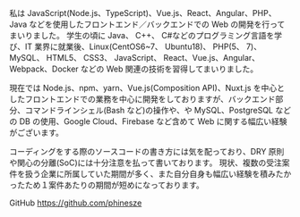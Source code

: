 私は JavaScript(Node.js、TypeScript)、Vue.js、React、Angular、PHP、Java などを使用したフロントエンド／バックエンドでの Web の開発を行ってまいりました。
学生の頃に Java、 C++、 C#などのプログラミング言語を学び、IT 業界に就業後、Linux(CentOS6~7、 Ubuntu18)、 PHP(5、 7)、 MySQL、 HTML5、 CSS3、 JavaScript、 React、Vue.js、Angular、Webpack、Docker などの Web 関連の技術を習得してまいりました。

現在では Node.js、npm、yarn、Vue.js(Composition API)、Nuxt.js を中心としたフロントエンドでの業務を中心に開発をしておりますが、バックエンド部分、コマンドラインシェル(Bash など)の操作や、や MySQL、PostgreSQL などの DB の使用、Google Cloud、Firebase など含めて Web に関する幅広い経験がございます。

コーディングをする際のソースコードの書き方には気を配っており、DRY 原則や関心の分離(SoC)には十分注意を払って書いております。
現状、複数の受注案件を扱う企業に所属していた期間が多く、また自分自身も幅広い経験を積みたかったため１案件あたりの期間が短めになっております。

GitHub
https://github.com/phinesze
